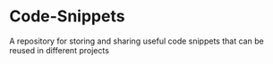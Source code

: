 # Code-Snippets
A repository for storing and sharing useful code snippets that can be reused in different projects
